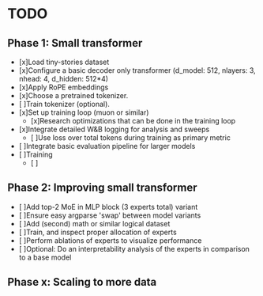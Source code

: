 # TODO

## Phase 1: Small transformer
- [x]Load tiny-stories dataset
- [x]Configure a basic decoder only transformer (d_model: 512, nlayers: 3, nhead: 4, d_hidden: 512*4)
- [x]Apply RoPE embeddings
- [x]Choose a pretrained tokenizer.
- [ ]Train tokenizer (optional).
- [x]Set up training loop (muon or similar)
    - [x]Research optimizations that can be done in the training loop
- [x]Integrate detailed W&B logging for analysis and sweeps
    - [ ]Use loss over total tokens during training as primary metric
- [ ]Integrate basic evaluation pipeline for larger models
- [ ]Training
    - [ ]

## Phase 2: Improving small transformer
- [ ]Add top-2 MoE in MLP block (3 experts total) variant
- [ ]Ensure easy argparse 'swap' between model variants
- [ ]Add (second) math or similar logical dataset
- [ ]Train, and inspect proper allocation of experts
- [ ]Perform ablations of experts to visualize performance
- [ ]Optional: Do an interpretability analysis of the experts in comparison to a base model

## Phase x: Scaling to more data
